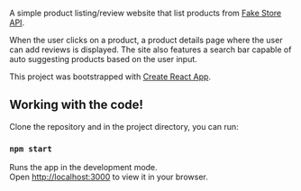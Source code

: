 

A simple product listing/review website that list products from [Fake Store API](https://fakestoreapi.com/docs).

When the user clicks on a product, a product details page where the user can add reviews is displayed. The site also features a search bar capable of auto suggesting products based on the user input.

This project was bootstrapped with [Create React App](https://github.com/facebook/create-react-app).

## Working with the code!

Clone the repository and in the project directory, you can run:

### `npm start`

Runs the app in the development mode.\
Open [http://localhost:3000](http://localhost:3000) to view it in your browser.

